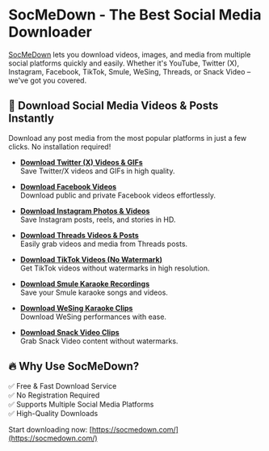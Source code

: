 # SocMeDown - The Best Social Media Downloader  

[SocMeDown](https://socmedown.com/) lets you download videos, images, and media from multiple social platforms quickly and easily. Whether it's YouTube, Twitter (X), Instagram, Facebook, TikTok, Smule, WeSing, Threads, or Snack Video – we've got you covered.  

## 🚀 Download Social Media Videos & Posts Instantly  
Download any post media from the most popular platforms in just a few clicks. No installation required!  

- **[Download Twitter (X) Videos & GIFs](https://socmedown.com/twitter)**  
  Save Twitter/X videos and GIFs in high quality.  

- **[Download Facebook Videos](https://socmedown.com/facebook)**  
  Download public and private Facebook videos effortlessly.  

- **[Download Instagram Photos & Videos](https://socmedown.com/instagram)**  
  Save Instagram posts, reels, and stories in HD.  

- **[Download Threads Videos & Posts](https://socmedown.com/threads)**  
  Easily grab videos and media from Threads posts.  

- **[Download TikTok Videos (No Watermark)](https://socmedown.com/tiktok)**  
  Get TikTok videos without watermarks in high resolution.  

- **[Download Smule Karaoke Recordings](https://socmedown.com/smule)**  
  Save your Smule karaoke songs and videos.  

- **[Download WeSing Karaoke Clips](https://socmedown.com/wesing)**  
  Download WeSing performances with ease.  

- **[Download Snack Video Clips](https://socmedown.com/snack-video)**  
  Grab Snack Video content without watermarks.  

## 🔥 Why Use SocMeDown?  
✅ Free & Fast Download Service  
✅ No Registration Required  
✅ Supports Multiple Social Media Platforms  
✅ High-Quality Downloads  

Start downloading now: [https://socmedown.com/](https://socmedown.com/)  
